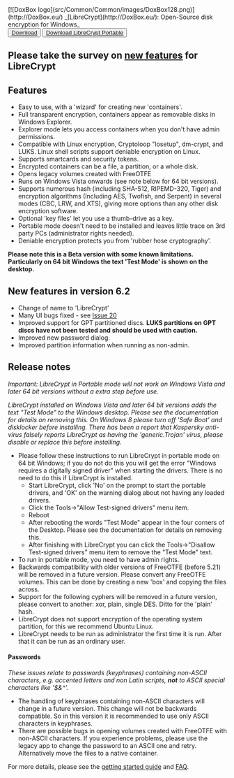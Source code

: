 <LINK href="docs/styles_common.css" rel="stylesheet" type="text/css">
<LINK rel="shortcut icon" href="src/Common/Common/images/DoxBox.ico" type="image/x-icon">

<SPAN CLASS="master_link">
[![DoxBox logo](src/Common/Common/images/DoxBox128.png)](http://DoxBox.eu/)
</SPAN>
<SPAN CLASS="master_title">
_[LibreCrypt](http://DoxBox.eu/): Open-Source disk encryption for Windows_
</SPAN>


<DIV class="download-group">
<BUTTON class="download">
<a href="https://github.com/t-d-k/doxbox/releases/download/v6.2-beta/InstallLibreCrypt_v62Beta.exe">Download</a>
</BUTTON> 
<BUTTON class="download-alt">
<a href="https://github.com/t-d-k/doxbox/releases/download/v6.2-beta/LibreCryptExplorer_v6.2.zip">Download LibreCrypt Portable</a>
</BUTTON>
</DIV>

## Please take the survey on [new features](https://www.surveymonkey.com/s/XFHP5LS) for LibreCrypt

##	Features

* Easy to use, with a 'wizard' for creating new 'containers'.
* Full transparent encryption, containers appear as removable disks in Windows Explorer.
* Explorer mode lets you access containers when you don't have admin permissions.
* Compatible with Linux encryption, Cryptoloop "losetup", dm-crypt, and LUKS. Linux shell scripts support deniable encryption on Linux.
* Supports smartcards and security tokens.
* Encrypted containers can be a file, a partition, or a whole disk.
* Opens legacy volumes created with FreeOTFE
* Runs on Windows Vista onwards (see note below for 64 bit versions).
* Supports numerous hash (including SHA-512, RIPEMD-320, Tiger) and encryption algorithms (Including AES, Twofish, and Serpent) in several modes (CBC, LRW, and XTS), giving more options than any other disk encryption software.
* Optional 'key files' let you use a thumb-drive as a key.
* Portable mode doesn't need to be installed and leaves little trace on 3rd party PCs (administrator rights needed).
* Deniable encryption protects you from 'rubber hose cryptography'.

**Please note this is a Beta version with some known limitations. Particularly on 64 bit Windows the text 'Test Mode' is shown on the desktop.**
	
## New features in version 6.2

 * Change of name to 'LibreCrypt'
 * Many UI bugs fixed - see [Issue 20](https://github.com/t-d-k/doxbox/issues/20)
 * Improved support for GPT partitioned discs. **LUKS partitions on GPT discs have not been tested and should be used with caution.**
 * Improved new password dialog.
 * Improved partition information when running as non-admin.

## Release notes
*Important: LibreCrypt in Portable mode will not work on Windows Vista and later 64 bit versions without a extra step before use.*

*LibreCrypt installed on Windows Vista and later 64 bit versions adds the text "Test Mode" to the Windows desktop. Please see the documentation for details on removing this.*
*On Windows 8 please turn off 'Safe Boot' and disklocker before installing.*
*There has been a report that Kaspersky anti-virus falsely reports LibreCrypt as having the 'generic.Trojan' virus, please disable or replace this before installing.*

* Please follow these instructions to run LibreCrypt in portable mode on 64 bit Windows; if you do not do this you will get the error "Windows requires a digitally signed driver" when starting the drivers. There is no need to do this if LibreCrypt is installed.
	+ Start LibreCrypt, click 'No' on the prompt to start the portable drivers, and 'OK' on the warning dialog about not having any loaded drivers.
	+ Click the Tools->"Allow Test-signed drivers" menu item.
	+ Reboot	
	+ After rebooting the words "Test Mode" appear in the four corners of the Desktop. Please see the documentation for details on removing this.
	+ After finishing with LibreCrypt you can click the Tools->"Disallow Test-signed drivers" menu item to remove the "Test Mode" text.
*	To run in portable mode, you need to have admin rights.  
*	Backwards compatibility with older versions of FreeOTFE (before 5.21) will be removed in a future version. Please convert any FreeOTFE volumes. This can be done by creating a new 'box' and copying the files across.
*	Support for the following cyphers will be removed in a future version, please convert to another: xor, plain, single DES. Ditto for the 'plain' hash. 
*	LibreCrypt does not support encryption of the operating system partition, for this we recommend Ubuntu Linux.
* LibreCrypt needs to be run as administrator the first time it is run. After that it can be run as an ordinary user. 

####	Passwords
*These issues relate to passwords (keyphrases) containing non-ASCII characters, e.g. accented letters and non Latin scripts, **not** to ASCII special characters like '$&^'.*

*	The handling of keyphrases containing non-ASCII characters will change in a future version. This change will not be backwards compatible. So in this version it is recommended to use only ASCII characters in keyphrases.
*	There are possible bugs in opening volumes created with FreeOTFE with non-ASCII characters. If you experience problems, please use the legacy app to change the password to an ASCII one and retry. Alternatively move the files to a native container.

For more details, please see the [getting started guide](http://DoxBox.eu/doxbox/getting_started.html) and [FAQ](http://DoxBox.eu/doxbox/FAQ.html).
 
